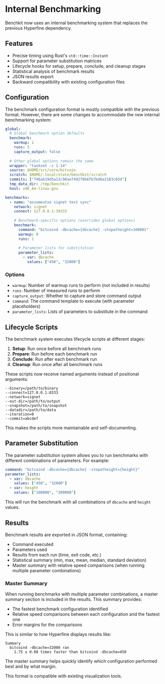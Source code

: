 # Internal Benchmarking

Benchkit now uses an internal benchmarking system that replaces the previous Hyperfine dependency.

## Features

- Precise timing using Rust's `std::time::Instant`
- Support for parameter substitution matrices
- Lifecycle hooks for setup, prepare, conclude, and cleanup stages
- Statistical analysis of benchmark results
- JSON results export
- Backward compatibility with existing configuration files

## Configuration

The benchmark configuration format is mostly compatible with the previous format. However, there are some changes to accommodate the new internal benchmarking system:

```yaml
global:
  # Global benchmark option defaults
  benchmark:
    warmup: 1
    runs: 5
    capture_output: false
    
  # Other global options remain the same
  wrapper: "taskset -c 1-14"
  source: $HOME/src/core/bitcoin
  scratch: $HOME/.local/state/benchkit/scratch
  commits: ["746ab19d5a13c98ae7492f9b6fb7bd6a2103c65d"]
  tmp_data_dir: /tmp/benchkit
  host: x86_64-linux-gnu

benchmarks:
  - name: "assumeutxo signet test sync"
    network: signet
    connect: 127.0.0.1:39333
    
    # Benchmark-specific options (overrides global options)
    benchmark:
      command: "bitcoind -dbcache={dbcache} -stopatheight=160001"
      warmup: 0
      runs: 1
      
      # Parameter lists for substitution
      parameter_lists:
        - var: dbcache
          values: ["450", "32000"]
```

### Options

- `warmup`: Number of warmup runs to perform (not included in results)
- `runs`: Number of measured runs to perform
- `capture_output`: Whether to capture and store command output
- `command`: The command template to execute (with parameter placeholders)
- `parameter_lists`: Lists of parameters to substitute in the command

## Lifecycle Scripts

The benchmark system executes lifecycle scripts at different stages:

1. **Setup**: Run once before all benchmark runs
2. **Prepare**: Run before each benchmark run
3. **Conclude**: Run after each benchmark run
4. **Cleanup**: Run once after all benchmark runs

These scripts now receive named arguments instead of positional arguments:

```
--binary=/path/to/binary
--connect=127.0.0.1:8333
--network=signet
--out-dir=/path/to/output
--snapshot=/path/to/snapshot
--datadir=/path/to/data
--iteration=0
--commit=abcdef
```

This makes the scripts more maintainable and self-documenting.

## Parameter Substitution

The parameter substitution system allows you to run benchmarks with different combinations of parameters. For example:

```yaml
command: "bitcoind -dbcache={dbcache} -stopatheight={height}"
parameter_lists:
  - var: dbcache
    values: ["450", "32000"]
  - var: height
    values: ["100000", "200000"]
```

This will run the benchmark with all combinations of `dbcache` and `height` values.

## Results

Benchmark results are exported in JSON format, containing:
- Command executed
- Parameters used
- Results from each run (time, exit code, etc.)
- Statistical summary (min, max, mean, median, standard deviation)
- Master summary with relative speed comparisons (when running multiple parameter combinations)

### Master Summary

When running benchmarks with multiple parameter combinations, a master summary section is included in the results. This summary provides:

- The fastest benchmark configuration identified
- Relative speed comparisons between each configuration and the fastest one
- Error margins for the comparisons

This is similar to how Hyperfine displays results like:

```
Summary
  bitcoind -dbcache=32000 ran
    1.75 ± 0.08 times faster than bitcoind -dbcache=450
```

The master summary helps quickly identify which configuration performed best and by what margin.

This format is compatible with existing visualization tools.